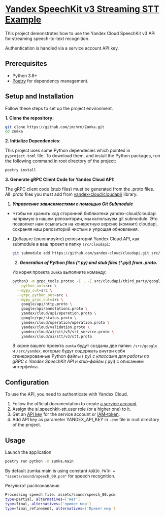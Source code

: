 
# [Yandex SpeechKit v3 Streaming STT Example](https://yandex.cloud/ru/docs/speechkit/stt/api/streaming-examples-v3)
This project demonstrates how to use the Yandex Cloud SpeechKit v3 API for streaming speech-to-text recognition.

Authentication is handled via a service account API key.

## Prerequisites

- Python 3.8+
- [Poetry](https://python-poetry.org/) for dependency management.

## Setup and Installation

Follow these steps to set up the project environment.

**1. Clone the repository:**

```bash
git clone https://github.com/imchrm/Zumka.git
cd zumka
```

**2. Initialize Dependencies:**

This project uses some Python dependecies which pointed in `pyproject.toml` file. To download them, and install the Python packages, run the following command in root directory of the project:
```bash
poetry install
```

**3. Generate gRPC Client Code for Yandex Cloud API:**

The gRPC client code (stub files) must be generated from the .proto files. All .proto files you must add from [yandex-cloud/cloudapi/](https://github.com/yandex-cloud/cloudapi.git) library.

  1. ***Управление зависимостями с помощью Git Submodule***

* Чтобы не хранить код сторонней библиотеки yandex-cloud/cloudapi напрямую в нашем репозитории, мы используем git submodule. Это позволяет нам ссылаться на конкретную версию (коммит) cloudapi, сохраняя наш репозиторий чистым и упрощая обновления.
* Добавьте (склонируйте) репозиторий Yandex Cloud API, как submodule в ваш проект в папку `src/cloudapi`:

  ```bash
  git submodule add https://github.com/yandex-cloud/cloudapi.git src/cloudapi
  ```
  2. ***Generation of Python files (\*.py) and stub files (\*.pyi) from .proto.***

  Из корня проекта `zumka` выполните команду:

  ```bash
  python3 -m grpc_tools.protoc -I . -I src/cloudapi/third_party/googleapis \
    --python_out=src \
    --mypy_out=src \
    --grpc_python_out=src \
    --mypy_grpc_out=src \
      google/api/http.proto \
      google/api/annotations.proto \
      yandex/cloud/api/operation.proto \
      google/rpc/status.proto \
      yandex/cloud/operation/operation.proto \
      yandex/cloud/validation.proto \
      yandex/cloud/ai/stt/v3/stt_service.proto \
      yandex/cloud/ai/stt/v3/stt.proto
  ```
  В корне вашего проекта `zumka` будут созданы две папки: `/src/google` и `/src/yandex`, которые будут содержать внутри себя сгенерированные Python файлы (*.py) с классами для работы по gRPC с Yandex SpeechKit API и stub-файлы (*.pyi) с описанием интерфейса.  

## Configuration

To use the API, you need to authenticate with Yandex Cloud.

1. Follow the official documentation to create [a service account](https://yandex.cloud/ru/docs/iam/operations/sa/create).
2. Assign the ai.speechkit-stt.user role (or a higher one) to it.
3. Get an [API key](https://yandex.cloud/ru/docs/iam/concepts/authorization/api-key) for the service account or [IAM-token](https://yandex.cloud/ru/docs/iam/concepts/authorization/iam-token).
4. Add API key as parameter YANDEX_API_KEY in `.env` file in root directory of the project.

## Usage

Launch the application 
```bash
poetry run python -m zumka.main
```
By default zumka.main is using constant `AUDIO_PATH = "assets/sound/speech_00.pcm"` for speech recognition.

Результат распознавания:
```bash
Processing speech file: assets/sound/speech_00.pcm
type=partial, alternatives=['нет']
type=final, alternatives=['привет мир']
type=final_refinement, alternatives=['Привет мир']
```
